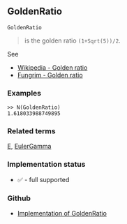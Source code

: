 ## GoldenRatio

```
GoldenRatio
```

> is the golden ratio `(1+Sqrt(5))/2`.

See
* [Wikipedia - Golden ratio](https://en.wikipedia.org/wiki/Golden_ratio)
* [Fungrim - Golden ratio](http://fungrim.org/topic/Golden_ratio/)
 
### Examples

``` 
>> N(GoldenRatio)
1.618033988749895
```

### Related terms 
[E](E.md), [EulerGamma](EulerGamma.md) 

### Implementation status

* &#x2705; - full supported

### Github

* [Implementation of GoldenRatio](https://github.com/axkr/symja_android_library/blob/master/symja_android_library/matheclipse-core/src/main/java/org/matheclipse/core/builtin/ConstantDefinitions.java#L992) 
